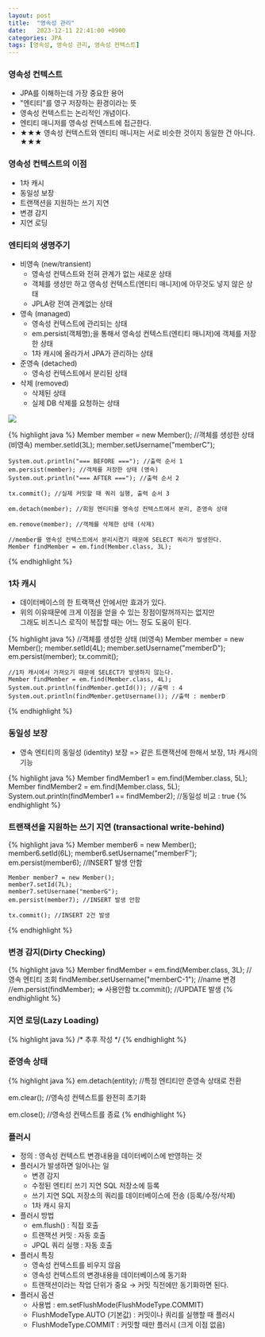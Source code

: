 ```yaml
---
layout: post
title:  "영속성 관리"
date:   2023-12-11 22:41:00 +0900
categories: JPA
tags: [영속성, 영속성 관리, 영속성 컨텍스트]
---
```


### 영속성 컨텍스트

- JPA를 이해하는데 가장 중요한 용어
- "엔티티"를 영구 저장하는 환경이라는 뜻
- 영속성 컨텍스트는 논리적인 개념이다.
- 엔티티 매니저를 영속성 컨텍스트에 접근한다.
- ★★★ 영속성 컨텍스트와 엔티티 매니저는 서로 비슷한 것이지 동일한 건 아니다. ★★★

### 영속성 컨텍스트의 이점
- 1차 캐시
- 동일성 보장
- 트랜잭션을 지원하는 쓰기 지연
- 변경 감지
- 지연 로딩

### 엔티티의 생명주기

- 비영속 (new/transient)
    - 영속성 컨텍스트와 전혀 관계가 없는 새로운 상태
    - 객체를 생성만 하고 영속성 컨텍스트(엔티티 매니저)에 아무것도 넣지 않은 상태
    - JPLA랑 전여 관계없는 상태
- 영속 (managed)
    - 영속성 컨텍스트에 관리되는 상태
    - em.persist(객체명);을 통해서 영속성 컨텍스트(엔티티 매니저)에 객체를 저장한 상태
    - 1차 캐시에 올라가서 JPA가 관리하는 상태
- 준영속 (detached)
    - 영속성 컨텍스트에서 분리된 상태
- 삭제 (removed)
    - 삭제된 상태
    - 실제 DB 삭제를 요청하는 상태

<img src="{{site.url}}{{site.baseurl}}{{site.post_img_root}}/jpa_001.png"/>

{% highlight java %}
    Member member = new Member(); //객체를 생성한 상태 (비영속)
    member.setId(3L);
    member.setUsername("memberC");

    System.out.println("=== BEFORE ==="); //출력 순서 1
    em.persist(member); //객체를 저장한 상태 (영속)
    System.out.println("=== AFTER ==="); //출력 순서 2
    
    tx.commit(); //실제 커밋할 때 쿼리 실행, 출력 순서 3

    em.detach(member); //회원 엔티티를 영속성 컨텍스트에서 분리, 준영속 상태

    em.remove(member); //객체를 삭제한 상태 (삭제) 
    
    //member를 영속성 컨텍스트에서 분리시켰기 때문에 SELECT 쿼리가 발생한다.
    Member findMember = em.find(Member.class, 3L);
{% endhighlight %}

### 1차 캐시
- 데이터베이스의 한 트랙잭션 안에서만 효과가 있다.
- 위의 이유때문에 크게 이점을 얻을 수 있는 장점이랄꺼까지는 없지만  
그래도 비즈니스 로직이 복잡할 때는 어느 정도 도움이 된다.

{% highlight java %}
    //객체를 생성한 상태 (비영속)
    Member member = new Member();
    member.setId(4L);
    member.setUsername("memberD");
    em.persist(member);
    tx.commit();

    //1차 캐시에서 가져오기 때문에 SELECT가 발생하지 않는다.
    Member findMember = em.find(Member.class, 4L);
    System.out.println(findMember.getId()); //출력 : 4
    System.out.println(findMember.getUsername()); //출력 : memberD
{% endhighlight %}

### 동일성 보장
- 영속 엔티티의 동일성 (identity) 보장 => 같은 트랜잭션에 한해서 보장, 1차 캐시의 기능

{% highlight java %}
    Member findMember1 = em.find(Member.class, 5L);
    Member findMember2 = em.find(Member.class, 5L);
    System.out.println(findMember1 == findMember2); //동일성 비교 : true
{% endhighlight %}

### 트랜잭션을 지원하는 쓰기 지연 (transactional write-behind)

{% highlight java %}
    Member member6 = new Member();
    member6.setId(6L);
    member6.setUsername("memberF");
    em.persist(member6); //INSERT 발생 안함
    
    Member member7 = new Member();
    member7.setId(7L);
    member7.setUsername("memberG");
    em.persist(member7); //INSERT 발생 안함
    
    tx.commit(); //INSERT 2건 발생
{% endhighlight %}

### 변경 감지(Dirty Checking)

{% highlight java %}
    Member findMember = em.find(Member.class, 3L); // 영속 엔티티 조회
    findMember.setUsername("memberC-1"); //name 변경
    //em.persist(findMember); => 사용안함
    tx.commit(); //UPDATE 발생
{% endhighlight %}

### 지연 로딩(Lazy Loading)

{% highlight java %}
/*
    추후 작성
*/
{% endhighlight %}

### 준영속 상태

{% highlight java %}
em.detach(entity); //특정 엔티티만 준영속 상태로 전환 

em.clear(); //영속성 컨텍스트를 완전히 초기화 

em.close(); //영속성 컨텍스트를 종료
{% endhighlight %}

### 플러시

- 정의 : 영속성 컨텍스트 변경내용을 데이터베이스에 반영하는 것
- 플러시가 발생하면 일어나는 일
    - 변경 감지
    - 수정된 엔티티 쓰기 지연 SQL 저장소에 등록
    - 쓰기 지연 SQL 저장소의 쿼리를 데이터베이스에 전송 (등록/수정/삭제)
    - 1차 캐시 유지
- 플러시 방법
    - em.flush() : 직접 호출
    - 트랜잭션 커밋 : 자동 호출
    - JPQL 쿼리 실행 : 자동 호출
- 플러시 특징
    - 영속성 컨텍스트를 비우지 않음 
    - 영속성 컨텍스트의 변경내용을 데이터베이스에 동기화 
    - 트랜잭션이라는 작업 단위가 중요 → 커밋 직전에만 동기화하면 된다.
- 플러시 옵션
    - 사용법 : em.setFlushMode(FlushModeType.COMMIT)
    - FlushModeType.AUTO (기본값) : 커밋이나 쿼리를 실행할 때 플러시
    - FlushModeType.COMMIT : 커밋할 때만 플러시 (크게 이점 없음)